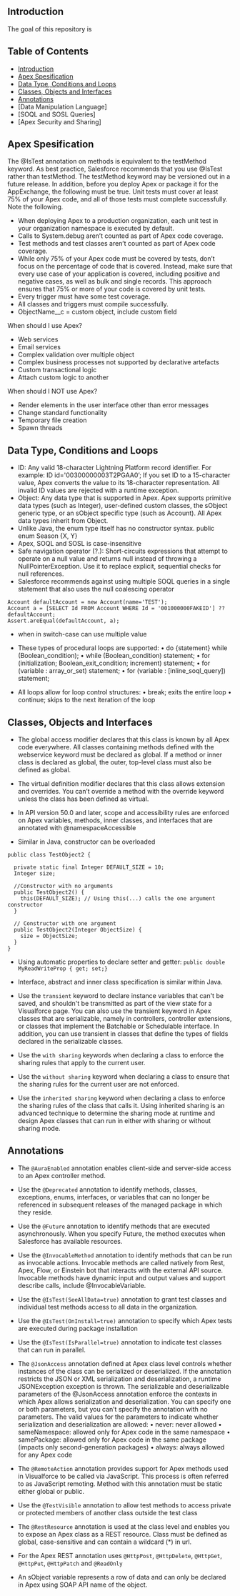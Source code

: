 ## <a name="introduction"></a> Introduction
The goal of this repository is

## Table of Contents
- [Introduction](#introduction)
- [Apex Spesification](#apex-spesification)
- [Data Type, Conditions and Loops](#data-type-conditions-and-loops)
- [Classes, Objects and Interfaces](#classes-objects-and-interfaces)
- [Annotations](#annotations)
- [Data Manipulation Language]
- [SOQL and SOSL Queries]
- [Apex Security and Sharing]

## <a name="apex-spesification"></a> Apex Spesification
The @IsTest annotation on methods is equivalent to the testMethod keyword. As best practice, Salesforce recommends that you use @IsTest rather than testMethod. The testMethod keyword may be versioned out in a future release.
In addition, before you deploy Apex or package it for the AppExchange, the following must be true. 
Unit tests must cover at least 75% of your Apex code, and all of those tests must complete successfully. Note the following.
* When deploying Apex to a production organization, each unit test in your organization namespace is executed by default.
* Calls to System.debug aren’t counted as part of Apex code coverage.
* Test methods and test classes aren’t counted as part of Apex code coverage.
* While only 75% of your Apex code must be covered by tests, don’t focus on the percentage of code that is covered. Instead, make sure that every use case of your application is covered, including positive and negative cases, as well as bulk and single records. This approach ensures that 75% or more of your code is covered by unit tests.
* Every trigger must have some test coverage.
* All classes and triggers must compile successfully.
* ObjectName__c = custom object, include custom field

When should I use Apex?
- Web services
- Email services
- Complex validation over multiple object
- Complex business processes not supported by declarative artefacts
- Custom transactional logic
- Attach custom logic to another

When should I NOT use Apex?
- Render elements in the user interface other than error messages
- Change standard functionality
- Temporary file creation
- Spawn threads

## <a name="data-type-conditions-and-loops"></a> Data Type, Conditions and Loops
* ID: Any valid 18-character Lightning Platform record identifier. For example: ID id='00300000003T2PGAA0’; If you set ID to a 15-character value, Apex converts the value to its 18-character representation. All invalid ID values are rejected with a runtime exception.
* Object: Any data type that is supported in Apex. Apex supports primitive data types (such as Integer), user-defined custom classes, the sObject generic type, or an sObject specific type (such as Account). All Apex data types inherit from Object.
* Unlike Java, the enum type itself has no constructor syntax. public enum Season {X, Y}
* Apex, SOQL and SOSL is case-insensitive
* Safe navigation operator (?.): Short-circuits expressions that attempt to operate on a null value and returns null instead of throwing a NullPointerException. Use it to replace explicit, sequential checks for null references.
* Salesforce recommends against using multiple SOQL queries in a single statement that also uses the null coalescing operator
```
Account defaultAccount = new Account(name='TEST');
Account a = [SELECT Id FROM Account WHERE Id = '001000000FAKEID'] ?? defaultAccount;
Assert.areEqual(defaultAccount, a);
```

* when in switch-case can use multiple value
* These types of procedural loops are supported: 
  • do {statement} while (Boolean_condition); 
  • while (Boolean_condition) statement; 
  • for (initialization; Boolean_exit_condition; increment) statement; 
  • for (variable : array_or_set) statement; 
  • for (variable : [inline_soql_query]) statement;

* All loops allow for loop control structures: 
• break; exits the entire loop 
• continue; skips to the next iteration of the loop

## <a name="classes-objects-and-interfaces"></a> Classes, Objects and Interfaces
* The global access modifier declares that this class is known by all Apex code everywhere. All classes containing methods defined with the webservice keyword must be declared as global. If a method or inner class is declared as global, the outer, top-level class must also be defined as global.

* The virtual definition modifier declares that this class allows extension and overrides. You can’t override a method with the override keyword unless the class has been defined as virtual.

* In API version 50.0 and later, scope and accessibility rules are enforced on Apex variables, methods, inner classes, and interfaces that are annotated with @namespaceAccessible

* Similar in Java, constructor can be overloaded
```
public class TestObject2 {

  private static final Integer DEFAULT_SIZE = 10; 
  Integer size; 

  //Constructor with no arguments 
  public TestObject2() { 
    this(DEFAULT_SIZE); // Using this(...) calls the one argument constructor 
  }	 

  // Constructor with one argument 
  public TestObject2(Integer ObjectSize) { 
    size = ObjectSize; 
  } 
}
```

* Using automatic properties to declare setter and getter: 
`public double MyReadWriteProp { get; set;}`

* Interface, abstract and inner class specification is similar within Java.

* Use the `transient` keyword to declare instance variables that can't be saved, and shouldn't be transmitted as part of the view state for a Visualforce page. You can also use the transient keyword in Apex classes that are serializable, namely in controllers, controller extensions, or classes that implement the Batchable or Schedulable interface. In addition, you can use transient in classes that define the types of fields declared in the serializable classes.

* Use the `with sharing` keywords when declaring a class to enforce the sharing rules that apply to the current user.
* Use the `without sharing` keyword when declaring a class to ensure that the sharing rules for the current user are not enforced.
* Use the `inherited sharing` keyword when declaring a class to enforce the sharing rules of the class that calls it. Using inherited sharing is an advanced technique to determine the sharing mode at runtime and design Apex classes that can run in either with sharing or without sharing mode.

## <a name="annotations"></a> Annotations
- The `@AuraEnabled` annotation enables client-side and server-side access to an Apex controller method.

- Use the `@Deprecated` annotation to identify methods, classes, exceptions, enums, interfaces, or variables that can no longer be referenced in subsequent releases of the managed package in which they reside.

- Use the `@Future` annotation to identify methods that are executed asynchronously. When you specify Future, the method executes when Salesforce has available resources.

- Use the `@InvocableMethod` annotation to identify methods that can be run as invocable actions. Invocable methods are called natively from Rest, Apex, Flow, or Einstein bot that interacts with the external API source. Invocable methods have dynamic input and output values and support describe calls, include @InvocableVariable.

- Use the `@IsTest(SeeAllData=true)` annotation to grant test classes and individual test methods access to all data in the organization.

- Use the `@IsTest(OnInstall=true)` annotation to specify which Apex tests are executed during package installation

- Use the `@IsTest(IsParallel=true)` annotation to indicate test classes that can run in parallel.

- The `@JsonAccess` annotation defined at Apex class level controls whether instances of the class can be serialized or deserialized. If the annotation restricts the JSON or XML serialization and deserialization, a runtime JSONException exception is thrown. The serializable and deserializable parameters of the @JsonAccess annotation enforce the contexts in which Apex allows serialization and deserialization. You can specify one or both parameters, but you can’t specify the annotation with no parameters. 
The valid values for the parameters to indicate whether serialization and deserialization are allowed: 
• never: never allowed 
• sameNamespace: allowed only for Apex code in the same namespace 
• samePackage: allowed only for Apex code in the same package (impacts only second-generation packages) 
• always: always allowed for any Apex code

- The `@RemoteAction` annotation provides support for Apex methods used in Visualforce to be called via JavaScript. This process is often referred to as JavaScript remoting. Method with this annotation must be static either global or public.

- Use the `@TestVisible` annotation to allow test methods to access private or protected members of another class outside the test class

- The `@RestResource` annotation is used at the class level and enables you to expose an Apex class as a REST resource. Class must be defined as global, case-sensitive and can contain a wildcard (*) in url.

- For the Apex REST annotation uses `@HttpPost`, `@HttpDelete`, `@HttpGet`, `@HttpPut`, `@HttpPatch` and `@ReadOnly`

- An sObject variable represents a row of data and can only be declared in Apex using SOAP API name of the object.
